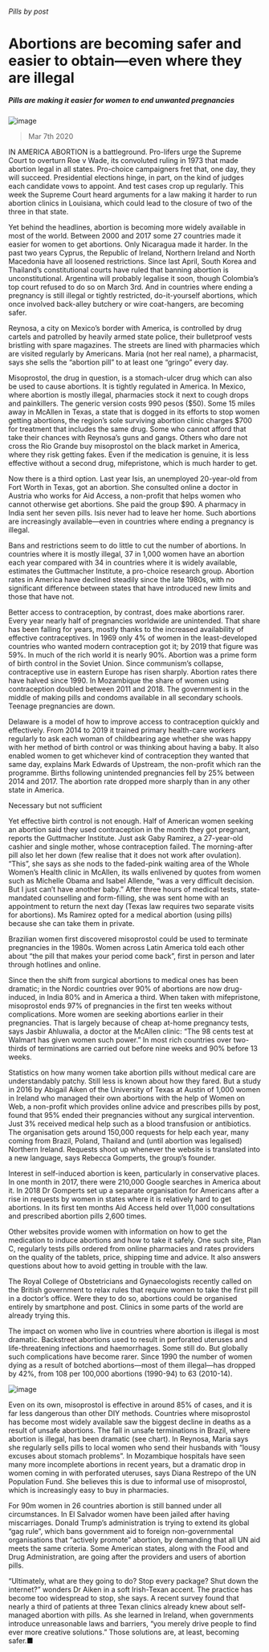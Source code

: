 ###### Pills by post
# Abortions are becoming safer and easier to obtain—even where they are illegal 
##### Pills are making it easier for women to end unwanted pregnancies 
![image](images/20200307_IRD001_0.jpg) 
> Mar 7th 2020 
IN AMERICA ABORTION is a battleground. Pro-lifers urge the Supreme Court to overturn Roe v Wade, its convoluted ruling in 1973 that made abortion legal in all states. Pro-choice campaigners fret that, one day, they will succeed. Presidential elections hinge, in part, on the kind of judges each candidate vows to appoint. And test cases crop up regularly. This week the Supreme Court heard arguments for a law making it harder to run abortion clinics in Louisiana, which could lead to the closure of two of the three in that state.
Yet behind the headlines, abortion is becoming more widely available in most of the world. Between 2000 and 2017 some 27 countries made it easier for women to get abortions. Only Nicaragua made it harder. In the past two years Cyprus, the Republic of Ireland, Northern Ireland and North Macedonia have all loosened restrictions. Since last April, South Korea and Thailand’s constitutional courts have ruled that banning abortion is unconstitutional. Argentina will probably legalise it soon, though Colombia’s top court refused to do so on March 3rd. And in countries where ending a pregnancy is still illegal or tightly restricted, do-it-yourself abortions, which once involved back-alley butchery or wire coat-hangers, are becoming safer.

Reynosa, a city on Mexico’s border with America, is controlled by drug cartels and patrolled by heavily armed state police, their bulletproof vests bristling with spare magazines. The streets are lined with pharmacies which are visited regularly by Americans. Maria (not her real name), a pharmacist, says she sells the “abortion pill” to at least one “gringo” every day.
Misoprostol, the drug in question, is a stomach-ulcer drug which can also be used to cause abortions. It is tightly regulated in America. In Mexico, where abortion is mostly illegal, pharmacies stock it next to cough drops and painkillers. The generic version costs 990 pesos ($50). Some 15 miles away in McAllen in Texas, a state that is dogged in its efforts to stop women getting abortions, the region’s sole surviving abortion clinic charges $700 for treatment that includes the same drug. Some who cannot afford that take their chances with Reynosa’s guns and gangs. Others who dare not cross the Rio Grande buy misoprostol on the black market in America, where they risk getting fakes. Even if the medication is genuine, it is less effective without a second drug, mifepristone, which is much harder to get.
Now there is a third option. Last year Isis, an unemployed 20-year-old from Fort Worth in Texas, got an abortion. She consulted online a doctor in Austria who works for Aid Access, a non-profit that helps women who cannot otherwise get abortions. She paid the group $90. A pharmacy in India sent her seven pills. Isis never had to leave her home. Such abortions are increasingly available—even in countries where ending a pregnancy is illegal.
Bans and restrictions seem to do little to cut the number of abortions. In countries where it is mostly illegal, 37 in 1,000 women have an abortion each year compared with 34 in countries where it is widely available, estimates the Guttmacher Institute, a pro-choice research group. Abortion rates in America have declined steadily since the late 1980s, with no significant difference between states that have introduced new limits and those that have not.
Better access to contraception, by contrast, does make abortions rarer. Every year nearly half of pregnancies worldwide are unintended. That share has been falling for years, mostly thanks to the increased availability of effective contraceptives. In 1969 only 4% of women in the least-developed countries who wanted modern contraception got it; by 2019 that figure was 59%. In much of the rich world it is nearly 90%. Abortion was a prime form of birth control in the Soviet Union. Since communism’s collapse, contraceptive use in eastern Europe has risen sharply. Abortion rates there have halved since 1990. In Mozambique the share of women using contraception doubled between 2011 and 2018. The government is in the middle of making pills and condoms available in all secondary schools. Teenage pregnancies are down.
Delaware is a model of how to improve access to contraception quickly and effectively. From 2014 to 2019 it trained primary health-care workers regularly to ask each woman of childbearing age whether she was happy with her method of birth control or was thinking about having a baby. It also enabled women to get whichever kind of contraception they wanted that same day, explains Mark Edwards of Upstream, the non-profit which ran the programme. Births following unintended pregnancies fell by 25% between 2014 and 2017. The abortion rate dropped more sharply than in any other state in America.
Necessary but not sufficient
Yet effective birth control is not enough. Half of American women seeking an abortion said they used contraception in the month they got pregnant, reports the Guttmacher Institute. Just ask Gaby Ramirez, a 27-year-old cashier and single mother, whose contraception failed. The morning-after pill also let her down (few realise that it does not work after ovulation). “This”, she says as she nods to the faded-pink waiting area of the Whole Women’s Health clinic in McAllen, its walls enlivened by quotes from women such as Michelle Obama and Isabel Allende, “was a very difficult decision. But I just can’t have another baby.” After three hours of medical tests, state-mandated counselling and form-filling, she was sent home with an appointment to return the next day (Texas law requires two separate visits for abortions). Ms Ramirez opted for a medical abortion (using pills) because she can take them in private.
Brazilian women first discovered misoprostol could be used to terminate pregnancies in the 1980s. Women across Latin America told each other about “the pill that makes your period come back”, first in person and later through hotlines and online.
Since then the shift from surgical abortions to medical ones has been dramatic; in the Nordic countries over 90% of abortions are now drug-induced, in India 80% and in America a third. When taken with mifepristone, misoprostol ends 97% of pregnancies in the first ten weeks without complications. More women are seeking abortions earlier in their pregnancies. That is largely because of cheap at-home pregnancy tests, says Jasbir Ahluwalia, a doctor at the McAllen clinic: “The 98 cents test at Walmart has given women such power.” In most rich countries over two-thirds of terminations are carried out before nine weeks and 90% before 13 weeks.
Statistics on how many women take abortion pills without medical care are understandably patchy. Still less is known about how they fared. But a study in 2016 by Abigail Aiken of the University of Texas at Austin of 1,000 women in Ireland who managed their own abortions with the help of Women on Web, a non-profit which provides online advice and prescribes pills by post, found that 95% ended their pregnancies without any surgical intervention. Just 3% received medical help such as a blood transfusion or antibiotics. The organisation gets around 150,000 requests for help each year, many coming from Brazil, Poland, Thailand and (until abortion was legalised) Northern Ireland. Requests shoot up whenever the website is translated into a new language, says Rebecca Gomperts, the group’s founder.
Interest in self-induced abortion is keen, particularly in conservative places. In one month in 2017, there were 210,000 Google searches in America about it. In 2018 Dr Gomperts set up a separate organisation for Americans after a rise in requests by women in states where it is relatively hard to get abortions. In its first ten months Aid Access held over 11,000 consultations and prescribed abortion pills 2,600 times.
Other websites provide women with information on how to get the medication to induce abortions and how to take it safely. One such site, Plan C, regularly tests pills ordered from online pharmacies and rates providers on the quality of the tablets, price, shipping time and advice. It also answers questions about how to avoid getting in trouble with the law.
The Royal College of Obstetricians and Gynaecologists recently called on the British government to relax rules that require women to take the first pill in a doctor’s office. Were they to do so, abortions could be organised entirely by smartphone and post. Clinics in some parts of the world are already trying this.
The impact on women who live in countries where abortion is illegal is most dramatic. Backstreet abortions used to result in perforated uteruses and life-threatening infections and haemorrhages. Some still do. But globally such complications have become rarer. Since 1990 the number of women dying as a result of botched abortions—most of them illegal—has dropped by 42%, from 108 per 100,000 abortions (1990-94) to 63 (2010-14).
![image](images/20200307_IRC569.png) 

Even on its own, misoprostol is effective in around 85% of cases, and it is far less dangerous than other DIY methods. Countries where misoprostol has become most widely available saw the biggest decline in deaths as a result of unsafe abortions. The fall in unsafe terminations in Brazil, where abortion is illegal, has been dramatic (see chart). In Reynosa, Maria says she regularly sells pills to local women who send their husbands with “lousy excuses about stomach problems”. In Mozambique hospitals have seen many more incomplete abortions in recent years, but a dramatic drop in women coming in with perforated uteruses, says Diana Restrepo of the UN Population Fund. She believes this is due to informal use of misoprostol, which is increasingly easy to buy in pharmacies.
For 90m women in 26 countries abortion is still banned under all circumstances. In El Salvador women have been jailed after having miscarriages. Donald Trump’s administration is trying to extend its global “gag rule”, which bans government aid to foreign non-governmental organisations that “actively promote” abortion, by demanding that all UN aid meets the same criteria. Some American states, along with the Food and Drug Administration, are going after the providers and users of abortion pills.
“Ultimately, what are they going to do? Stop every package? Shut down the internet?” wonders Dr Aiken in a soft Irish-Texan accent. The practice has become too widespread to stop, she says. A recent survey found that nearly a third of patients at three Texan clinics already knew about self-managed abortion with pills. As she learned in Ireland, when governments introduce unreasonable laws and barriers, “you merely drive people to find ever more creative solutions.” Those solutions are, at least, becoming safer.■
